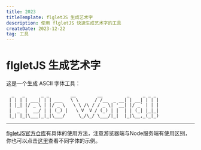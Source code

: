 ```yaml
---
title: 2023
titleTemplate: flgletJS 生成艺术字
description: 使用 flgletJS 快速生成艺术字的工具
createDate: 2023-12-22
tag: 工具  
---
```


# flgletJS 生成艺术字

这是一个生成 ASCII 字体工具：
```shell
  _   _      _ _        __        __         _     _ _ _
 | | | | ___| | | ___   \ \      / /__  _ __| | __| | | |
 | |_| |/ _ \ | |/ _ \   \ \ /\ / / _ \| '__| |/ _` | | |
 |  _  |  __/ | | (_) |   \ V  V / (_) | |  | | (_| |_|_|
 |_| |_|\___|_|_|\___/     \_/\_/ \___/|_|  |_|\__,_(_|_)
```

----

<flglet />

[flgletJS官方仓库](https://github.com/patorjk/figlet.js#readme)有具体的使用方法，注意游览器端与Node服务端有使用区别，你也可以点击[这里](http://www.figlet.org/examples.html)查看不同字体的示例。


<script  setup>
  import Flglet from '../../.vitepress/theme/views/tools/flglet.vue'
</script>